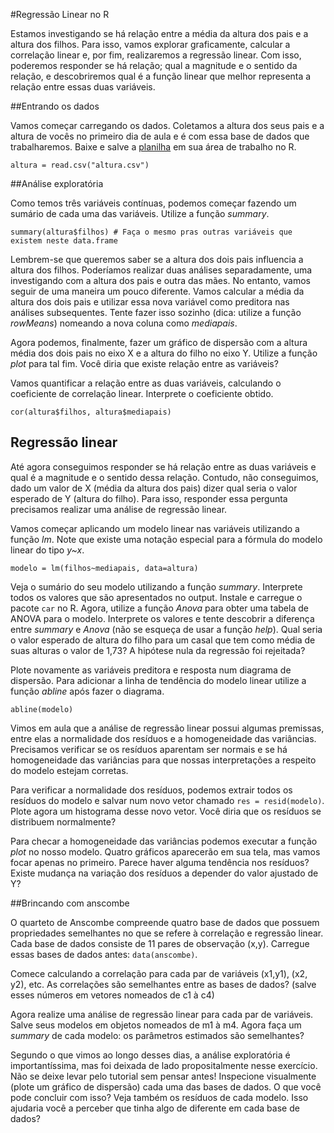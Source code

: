 #Regressão Linear no R

Estamos investigando se há relação entre a média da altura dos pais e a altura dos filhos. Para isso, vamos explorar graficamente, calcular a correlação linear e, por fim, realizaremos a regressão linear. Com isso, poderemos responder se há relação; qual a magnitude e o sentido da relação, e descobriremos qual é a função linear que melhor representa a relação entre essas duas variáveis.

##Entrando os dados

Vamos começar carregando os dados. Coletamos a altura dos seus pais e a altura de vocês no primeiro dia de aula e é com essa base de dados que trabalharemos. Baixe e salve a [planilha](/) em sua área de trabalho no R.

```{r}
altura = read.csv("altura.csv")
```

##Análise exploratória

Como temos três variáveis contínuas, podemos começar fazendo um sumário de cada uma das variáveis. Utilize a função _summary_.

```{r}
summary(altura$filhos) # Faça o mesmo pras outras variáveis que existem neste data.frame
```

Lembrem-se que queremos saber se a altura dos dois pais influencia a altura dos filhos. Poderíamos realizar duas análises separadamente, uma investigando com a altura dos pais e outra das mães. No entanto, vamos seguir de uma maneira um pouco diferente. Vamos calcular a média da altura dos dois pais e utilizar essa nova variável como preditora nas análises subsequentes. Tente fazer isso sozinho (dica: utilize a função _rowMeans_) nomeando a nova coluna como _mediapais_.

Agora podemos, finalmente, fazer um gráfico de dispersão com a altura média dos dois pais no eixo X e a altura do filho no eixo Y. Utilize a função _plot_ para tal fim. Você diria que existe relação entre as variáveis?

Vamos quantificar a relação entre as duas variáveis, calculando o coeficiente de correlação linear. Interprete o coeficiente obtido.

```{r}
cor(altura$filhos, altura$mediapais)
```

## Regressão linear

Até agora conseguimos responder se há relação entre as duas variáveis e qual é a magnitude e o sentido dessa relação. Contudo, não conseguimos, dado um valor de X (média da altura dos pais) dizer qual seria o valor esperado de Y (altura do filho). Para isso, responder essa pergunta precisamos realizar uma análise de regressão linear.

Vamos começar aplicando um modelo linear nas variáveis utilizando a função _lm_. Note que existe uma notação especial para a fórmula do modelo linear do tipo _y~x_.

```{r}
modelo = lm(filhos~mediapais, data=altura)
```

Veja o sumário do seu modelo utilizando a função _summary_. Interprete todos os valores que são apresentados no output. Instale e carregue o pacote `car` no R. Agora, utilize a função _Anova_ para obter uma tabela de ANOVA para o modelo. Interprete os valores e tente descobrir a diferença entre _summary_ e _Anova_ (não se esqueça de usar a função _help_). Qual seria o valor esperado de altura do filho para um casal que tem como média de suas alturas o valor de 1,73? A hipótese nula da regressão foi rejeitada?

Plote novamente as variáveis preditora e resposta num diagrama de dispersão. Para adicionar a linha de tendência do modelo linear utilize a função _abline_ após fazer o diagrama.

```{r}
abline(modelo)
```

Vimos em aula que a análise de regressão linear possui algumas premissas, entre elas a normalidade dos resíduos e a homogeneidade das variâncias. Precisamos verificar se os resíduos aparentam ser normais e se há homogeneidade das variâncias para que nossas interpretações a respeito do modelo estejam corretas.

Para verificar a normalidade dos resíduos, podemos extrair todos os resíduos do modelo e salvar num novo vetor chamado `res = resid(modelo)`. Plote agora um histograma desse novo vetor. Você diria que os resíduos se distribuem normalmente?

Para checar a homogeneidade das variâncias podemos executar a função _plot_ no nosso modelo. Quatro gráficos aparecerão em sua tela, mas vamos focar apenas no primeiro. Parece haver alguma tendência nos resíduos? Existe mudança na variação dos resíduos a depender do valor ajustado de Y?

##Brincando com anscombe

O quarteto de Anscombe compreende quatro base de dados que possuem propriedades semelhantes no que se refere à correlação e regressão linear. Cada base de dados consiste de 11 pares de observação (x,y). Carregue essas bases de dados antes: `data(anscombe)`.

Comece calculando a correlação para cada par de variáveis (x1,y1), (x2, y2), etc. As correlações são semelhantes entre as bases de dados? (salve esses números em vetores nomeados de c1 à c4)

Agora realize uma análise de regressão linear para cada par de variáveis. Salve seus modelos em objetos nomeados de m1 à m4. Agora faça um _summary_ de cada modelo: os parâmetros estimados são semelhantes?

Segundo o que vimos ao longo desses dias, a análise exploratória é importantíssima, mas foi deixada de lado propositalmente nesse exercício. Não se deixe levar pelo tutorial sem pensar antes! Inspecione visualmente (plote um gráfico de dispersão) cada uma das bases de dados. O que você pode concluir com isso? Veja também os resíduos de cada modelo. Isso ajudaria você a perceber que tinha algo de diferente em cada base de dados?
